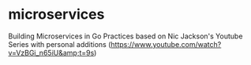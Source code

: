# microservices

Building Microservices in Go Practices based on Nic Jackson's Youtube Series with personal additions (https://www.youtube.com/watch?v=VzBGi_n65iU&amp;t=9s)
